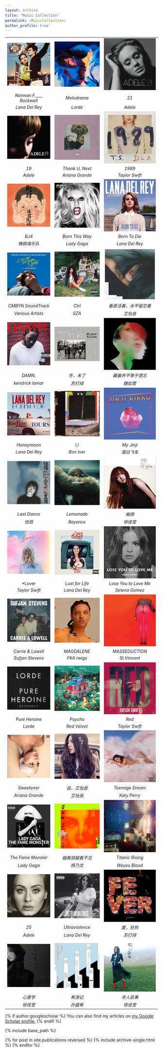 ```yaml
---
layout: archive
title: "Music Collection"
permalink: /MusicCollection/
author_profile: true
---
```

|   	|   	|   	|
|:-:	|:-:	|:-:	|
|![](/images/Album/NFR.jpg)|   ![](/images/Album/Melodrama.jpg )	|  ![](/images/Album/21.jpg) 	|
|*Norman F____ Rockwell* 	|    *Melodrama*  	|     *21*	|
|*Lana Del Rey*  	|    *Lorde* 	|    *Adele*  	|
|![](/images/Album/19.jpg)|   ![](/images/Album/TUN.jpg )	|  ![](/images/Album/1989.jpg) 	|
|*19* 	|    *Thank U, Next*  	|     *1989*	|
|*Adele*  	|    *Ariana Grande* 	|    *Taylor Swift*  	|
|![](/images/Album/BJ4.jpg)|   ![](/images/Album/BornThisWay.jpg )	|  ![](/images/Album/BTD.jpg) 	|
|*BJ4* 	|    *Born This Way*  	|     *Born To Die*	|
|*佛跳墙乐队*  	|    *Lady Gaga* 	|    *Lana Del Rey*  	|
|![](/images/Album/CMBYN.jpg)|   ![](/images/Album/Ctrl.jpg )	|  ![](/images/Album/CZHZSPLNZ.jpg) 	|
|*CMBYN SoundTrack* 	|    *Ctrl*  	|     *垂直活着，水平留恋着*	|
|*Various Artists*  	|    *SZA* 	|    *艾怡良*  	|
|![](/images/Album/DAMN.jpg)|   ![](/images/Album/DWL.jpg )	|  ![](/images/Album/HNF.jpg) 	|
|*DAMN.* 	|    *冬，未了*  	|     *藏着并不等于遗忘*	|
|*kendrick lamar*  	|    *苏打绿* 	|    *魏如萱*  	|
|![](/images/Album/Honeymoon.jpg)|   ![](/images/Album/II.jpg )	|  ![](/images/Album/JinJi.jpg) 	|
|*Honeymoon* 	|    *I,I*  	|     *My Jinji*	|
|*Lana Del Rey*  	|    *Bon Iver* 	|    *落日飞车*  	|
|![](/images/Album/LastDance.jpg)|   ![](/images/Album/Lemonade.jpg )	|  ![](/images/Album/Limit.jpg) 	|
|*Last Dance* 	|    *Lemonade*  	|     *极限*	|
|*伍佰*  	|    *Beyonce* 	|    *徐佳莹*  	|
|![](/images/Album/Lover.jpg)|   ![](/images/Album/LustforLife.jpg )	|  ![](/images/Album/LYTLM.jpg) 	|
|*Lover 	|    *Lust for Life*  	|     *Lose You to Love Me*	|
|*Taylor Swift*  	|    *Lana Del Rey* 	|    *Selena Gomez*  	|
|![](/images/Album/CL.jpg)|   ![](/images/Album/MAGDALENE.jpg )	|  ![](/images/Album/MASSEDUCTION.jpg) 	|
|*Carrie & Lowell* 	|    *MAGDALENE*  	|     *MASSEDUCTION*	|
|*Sufjan Stevens*  	|    *FKA twigs* 	|    *St.Vincent*  	|
|![](/images/Album/PH.jpg)|   ![](/images/Album/Psycho.jpg )	|  ![](/images/Album/Red.jpg) 	|
|*Pure Heroine* 	|    *Psycho*  	|     *Red*	|
|*Lorde*  	|    *Red Velvet* 	|    *Taylor Swift*  	|
|![](/images/Album/Sweetener.jpg)|   ![](/images/Album/TAE.jpg )	|  ![](/images/Album/TD.jpg) 	|
|*Sweetener* 	|    *说，艾怡良*  	|     *Teenage Dream*	|
|*Ariana Grande*  	|    *艾怡良* 	|    *Katy Perry*  	|
|![](/images/Album/TFM.jpg)|   ![](/images/Album/TMTB.jpg )	|  ![](/images/Album/TR.jpg) 	|
|*The Fame Monster* 	|    *越美丽越看不见*  	|     *Titanic Rising*	|
|*Lady Gaga*  	|    *杨乃文* 	|    *Weyes Blood*  	|
|![](/images/Album/25.jpg)|   ![](/images/Album/UTV.jpg )	|  ![](/images/Album/XKR.jpg) 	|
|*25* 	|    *Ultraviolence*  	|     *夏，狂热*	|
|*Adele*  	|    *Lana Del Rey* 	|    *苏打绿*  	|
|![](/images/Album/XLX.jpg)|   ![](/images/Album/XYJ.jpg )	|  ![](/images/Album/Missing.jpg) 	|
|*心里学* 	|    *希游记*  	|     *寻人启事*	|
|*徐佳莹*  	|    *孙盛希* 	|    *徐佳莹*  	|
<!-- ![](/images/Album/NFR.jpg "Norman F____ Rockwell - Lana Del Rey"){:height="20%" width="20%"}  &nbsp; &nbsp; &nbsp; &nbsp;  ![](/images/Album/Melodrama.jpg "Melodrama - Lorde"){:height="20%" width="20%"}  &nbsp; &nbsp; &nbsp; &nbsp;   ![](/images/Album/21.jpg "21 - Adele"){:height="20%" width="20%"} -->
<!-- <br />Norman Fxxxxx Rockwell &nbsp; &nbsp; &nbsp; &nbsp; &nbsp; &nbsp; &nbsp; &nbsp; Melodrama &nbsp; &nbsp; &nbsp; &nbsp; &nbsp; &nbsp; &nbsp; &nbsp; 21
<br />Lana Del Rey &nbsp; &nbsp; &nbsp; &nbsp; &nbsp; &nbsp; &nbsp; &nbsp; Lorde &nbsp; &nbsp; &nbsp; &nbsp; &nbsp; &nbsp; &nbsp; &nbsp; Adele  -->

<!-- | [![](/images/Album/NFR.jpg){:height="20%" width="20%"}] | [![](/images/Album/Melodrama.jpg){:height="20%" width="20%"}] | [![](/images/Album/21.jpg){:height="20%" width="20%"}] |
|:---:|:---:|:---:|
|Norman F___ Rockwell!| Melodrama | 21 |
|Lana Del Rey | Lorde | Adele | -->

{% if author.googlescholar %}
  You can also find my articles on <u><a href="{{author.googlescholar}}">my Google Scholar profile</a>.</u>
{% endif %}

{% include base_path %}

{% for post in site.publications reversed %}
  {% include archive-single.html %}
{% endfor %}
